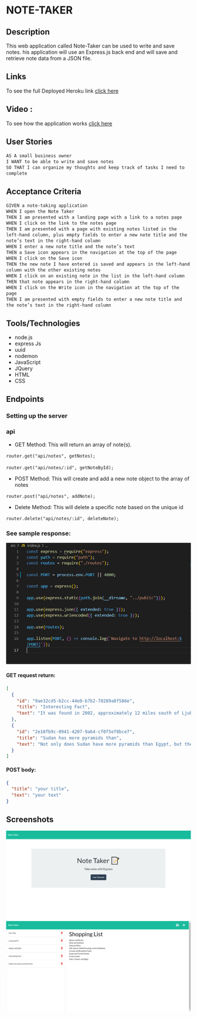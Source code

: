 # NOTE-TAKER

## Description

This web application called Note-Taker can be used to write and save notes. his application will use an Express.js back end and will save and retrieve note data from a JSON file.

## Links

To see the full Deployed Heroku link <a href='https://drive.google.com/file/d/1wB6xwaIL2Ra1J6YIZxavdqfMgsExmtCN/view?usp=sharing'>click here </a>

## Video :

To see how the application works <a href='https://drive.google.com/file/d/1q_TScQRFzEW_PS5WdH32OBf1BJZ3ecrJ/view?usp=sharing'>click here </a>

## User Stories

```
AS A small business owner
I WANT to be able to write and save notes
SO THAT I can organize my thoughts and keep track of tasks I need to complete
```

## Acceptance Criteria

```
GIVEN a note-taking application
WHEN I open the Note Taker
THEN I am presented with a landing page with a link to a notes page
WHEN I click on the link to the notes page
THEN I am presented with a page with existing notes listed in the left-hand column, plus empty fields to enter a new note title and the note’s text in the right-hand column
WHEN I enter a new note title and the note’s text
THEN a Save icon appears in the navigation at the top of the page
WHEN I click on the Save icon
THEN the new note I have entered is saved and appears in the left-hand column with the other existing notes
WHEN I click on an existing note in the list in the left-hand column
THEN that note appears in the right-hand column
WHEN I click on the Write icon in the navigation at the top of the page
THEN I am presented with empty fields to enter a new note title and the note’s text in the right-hand column
```

## Tools/Technologies

- node.js
- express Js
- uuid
- nodemon
- JavaScript
- JQuery
- HTML
- CSS

## Endpoints

### Setting up the server

### api

- GET Method: This will return an array of note(s).

```
router.get("api/notes", getNotes);

router.get("api/notes/:id", getNoteById);

```

- POST Method: This will create and add a new note object to the array of notes

```
router.post("api/notes", addNote);

```

- Delete Method: This will delete a specific note based on the unique id

```
router.delete("api/notes/:id", deleteNote);

```

### See sample response:

![code-preview](./public/assets/screenshots/setting-up-the-server.PNG)

#### GET request return:

```json
[
  {
    "id": "9ae32cd5-b2cc-44e0-b7b2-70289a8f586e",
    "title": "Interesting Fact",
    "text": "It was found in 2002, approximately 12 miles south of Ljubljana, the capital of Slovenia, and is now housed in the city’s museum. Radiocarbon dating was used to determine the wheel’s age, which is somewhere between 5,100 and 5,350 years old. Closer to home, these are the oldest tourist attractions in every state."
  },
  {
    "id": "2e10fb9c-0941-4207-9a64-cf0f5ef8bce7",
    "title": "Sudan has more pyramids than",
    "text": "Not only does Sudan have more pyramids than Egypt, but the numbers aren’t even close. While 138 pyramids have been discovered in Egypt, Sudan boasts around 255. Next, see if you can answer these real Jeopardy! questions about geography."
  }
]
```

#### POST body:

```json
{
  "title": "your title",
  "text": "your text"
}
```

## Screenshots

![code-preview](./public/assets/screenshots/web-preview-1.PNG)
![code-preview](./public/assets/screenshots/web-preview-2.PNG)
